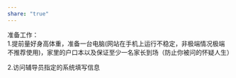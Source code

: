 ```yaml
---
share: "true"
---
```


准备工作：  
1.提前量好身高体重，准备一台电脑(网站在手机上运行不稳定，非极端情况极端不推荐使用)，家里的户口本以及保证至少一名家长到场（防止你被问的怀疑人生）

2.访问辅导员指定的系统填写信息